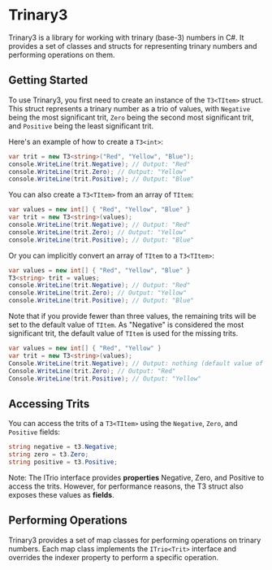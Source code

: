 # Trinary3

Trinary3 is a library for working with trinary (base-3) numbers in C#. It provides a set of classes and structs for representing trinary numbers and performing operations on them.

## Getting Started

To use Trinary3, you first need to create an instance of the `T3<TItem>` struct. This struct represents a trinary number as a trio of values, with `Negative` being the most significant trit, `Zero` being the second most significant trit, and `Positive` being the least significant trit.

Here's an example of how to create a `T3<int>`:

```csharp
var trit = new T3<string>("Red", "Yellow", "Blue");
console.WriteLine(trit.Negative); // Output: "Red"
console.WriteLine(trit.Zero); // Output: "Yellow"
console.WriteLine(trit.Positive); // Output: "Blue"
```

You can also create a `T3<TItem>` from an array of `TItem`:

```csharp
var values = new int[] { "Red", "Yellow", "Blue" }
var trit = new T3<string>(values);
console.WriteLine(trit.Negative); // Output: "Red"
console.WriteLine(trit.Zero); // Output: "Yellow"
console.WriteLine(trit.Positive); // Output: "Blue"
```

Or you can implicitly convert an array of `TItem` to a `T3<TItem>`:

```csharp
var values = new int[] { "Red", "Yellow", "Blue" }
T3<string> trit = values;
console.WriteLine(trit.Negative); // Output: "Red"
console.WriteLine(trit.Zero); // Output: "Yellow"
console.WriteLine(trit.Positive); // Output: "Blue"
```

Note that if you provide fewer than three values, the remaining trits will be set to the default value of `TItem`. 
As "Negative" is considered the most significant trit, the default value of `TItem` is used for the missing trits.

```csharp
var values = new int[] { "Red", "Yellow" }
var trit = new T3<string>(values);
Console.WriteLine(trit.Negative); // Output: nothing (default value of string)
Console.WriteLine(trit.Zero); // Output: "Red"
Console.WriteLine(trit.Positive); // Output: "Yellow"
```

## Accessing Trits

You can access the trits of a `T3<TItem>` using the `Negative`, `Zero`, and `Positive` fields:

```csharp
string negative = t3.Negative;
string zero = t3.Zero; 
string positive = t3.Positive;
```

Note: The ITrio<TItem> interface provides **properties** Negative, Zero, and Positive to access the trits.
However, for performance reasons, the T3<TItem> struct also exposes these values as **fields**.

## Performing Operations

Trinary3 provides a set of map classes for performing operations on trinary numbers. Each map class implements the `ITrio<Trit>` interface and overrides the indexer property to perform a specific operation.